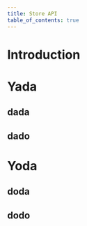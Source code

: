 ```yaml
---
title: Store API
table_of_contents: true
---
```


# Introduction

# Yada

## dada

## dado

# Yoda

## doda

## dodo
